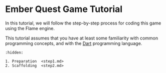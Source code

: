 # Ember Quest Game Tutorial

In this tutorial, we will follow the step-by-step
process for coding this game using the Flame engine.

This tutorial assumes that you have at least some familiarity with common programming concepts, and
with the [Dart] programming language.


[Dart]: https://dart.dev/overview

```{toctree}
:hidden:

1. Preparation  <step1.md>
2. Scaffolding  <step2.md>
```
